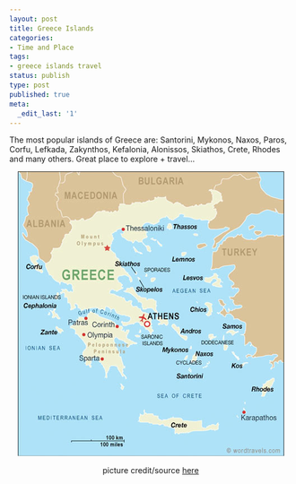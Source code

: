 ```yaml
---
layout: post
title: Greece Islands
categories:
- Time and Place
tags:
- greece islands travel
status: publish
type: post
published: true
meta:
  _edit_last: '1'
---
```

The most popular islands of Greece are: Santorini, Mykonos, Naxos, Paros, Corfu, Lefkada, Zakynthos, Kefalonia, Alonissos, Skiathos, Crete, Rhodes and many others. Great place to explore + travel...
<p style="text-align: center;"><img class="size-full wp-image-621" title="greece_map" src="/img/greece_map.jpg" alt="" /></p>
<p style="text-align: center;">picture credit/source <a href="http://www.wordtravels.com/images/map/Greece_map.jpg">here</a></p>
